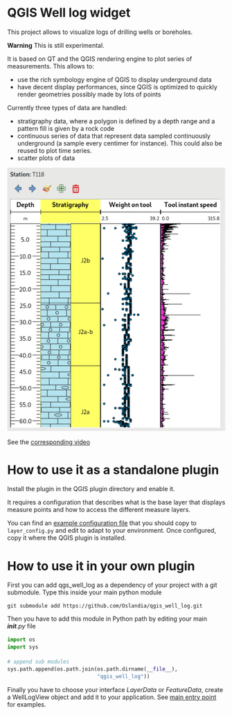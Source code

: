 # QGIS Well log widget

This project allows to visualize logs of drilling wells or boreholes.

**Warning** This is still experimental.

It is based on QT and the QGIS rendering engine to plot series of measurements. This allows to:
- use the rich symbology engine of QGIS to display underground data
- have decent display performances, since QGIS is optimized to quickly render geometries possibly made by lots of points

Currently three types of data are handled:
- stratigraphy data, where a polygon is defined by a depth range and a pattern fill is given by a rock code
- continuous series of data that represent data sampled continuously underground (a sample every centimer for instance). This could also be reused to plot time series.
- scatter plots of data

![Example in a QGIS application](qgis_well_log.png)

See the [corresponding video](https://vimeo.com/303279452)

# How to use it as a standalone plugin

Install the plugin in the QGIS plugin directory and enable it.

It requires a configuration that describes what is the base layer that displays measure points and how to access the different measure layers.

You can find an [example configuration file](layer_config.py.sample) that you should copy to `layer_config.py` and edit to adapt to your environment.
Once configured, copy it where the QGIS plugin is installed.

# How to use it in your own plugin

First you can add qgs_well_log as a dependency of your project with a git submodule. Type this inside your main python module

```shell
git submodule add https://github.com/Oslandia/qgis_well_log.git
```

Then you have to add this module in Python path by editing your main *__init__.py* file

```python
import os
import sys

# append sub modules
sys.path.append(os.path.join(os.path.dirname(__file__),
                             "qgis_well_log"))

```

Finally you have to choose your interface *LayerData* or *FeatureData*, create a WellLogView object and add it to your application. See [main entry point](well_log/well_log_view.py) for examples.





